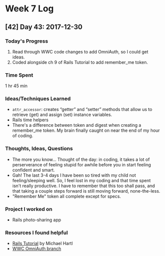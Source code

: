 # Week 7 Log

## [42] Day 43: 2017-12-30

### Today's Progress

1. Read through WWC code changes to add OmniAuth, so I could get ideas.
2. Coded alongside ch 9 of Rails Tutorial to add remember_me token.

### Time Spent

1 hr 45 min

### Ideas/Techniques Learned

- `attr_accessor`: creates “getter” and “setter” methods that allow us to retrieve (get) and assign (set) instance variables.
- Rails time helpers
- There's a difference between token and digest when creating a remember_me token. My brain finally caught on near the end of my hour of coding.

### Thoughts, Ideas, Questions

- The more you know... Thought of the day: in coding, it takes a lot of perserverance of feeling stupid for awhile before you in start feeling confident and smart.
- Gah! The last 3-4 days I have been so tired with my child not feeling/sleeping well. So, I feel lost in my coding and that time spent isn't really productive. I have to remember that this too shall pass, and that taking a couple steps forward is still moving forward, none-the-less.
- "Remember Me" token all complete except for specs.

### Project I worked on

- Rails photo-sharing app

### Resources I found helpful

- [Rails Tutorial](https://www.railstutorial.org/book/) by Michael Hartl
- [WWC OmniAuth branch](https://github.com/WomenWhoCode/website/pull/2622/files)
